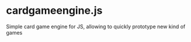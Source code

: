 # cardgameengine.js
Simple card game engine for JS, allowing to quickly prototype new kind of games
